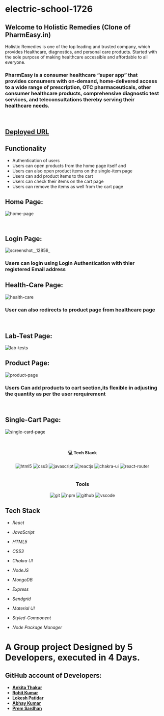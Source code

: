 # electric-school-1726

## Welcome to Holistic Remedies (Clone of PharmEasy.in)

Holistic Remedies is one of the top leading and trusted company, which provides Healthcare, diagnostics, and personal care products. Started with the sole purpose of making healthcare accessible and affordable to all everyone.
<br/>

<h3>PharmEasy is a consumer healthcare “super app” that provides consumers with on-demand, home-delivered access to a wide range of prescription, OTC pharmaceuticals, other consumer healthcare products, comprehensive diagnostic test services, and teleconsultations thereby serving their healthcare needs.
</h3>
<br/>

## [Deployed URL](https://holistic-remedies.netlify.app/)

## Functionality

- Authentication of users
- Users can open products from the home page itself and
- Users can also open product items on the single-item page
- Users can add product items to the cart
- Users can check their items on the cart page
- Users can remove the items as well from the cart page

## Home Page:

![home-page](https://user-images.githubusercontent.com/105616033/201505193-305d94ca-f31e-4933-a00d-ed6b896eb33d.png)

<br/>

## Login Page:

![screenshot__12859_](https://user-images.githubusercontent.com/105616033/201505479-f07d85e4-3ce1-4a5a-93d3-e9dbc2a4577b.png)

<h3>Users can login using Login Authentication with thier registered Email address</h3>

## Health-Care Page:

![health-care](https://user-images.githubusercontent.com/105616033/201505209-e7dbb557-2ce2-4a14-8e02-b854e3ca9c48.png)

<h3>User can also redirects to product page from healthcare page</h3>
<br/>

## Lab-Test Page:

![lab-tests](https://user-images.githubusercontent.com/105616033/201505496-88c9e837-1787-45ea-8e51-844b86ba4d92.png)

## Product Page:

![product-page](https://user-images.githubusercontent.com/105616033/201505218-58d13bff-cfc6-4b71-8804-5aaf1fc09aa1.png)

<h3>Users Can add products to cart section,its flexible in adjusting the quantity as per the user rerquirement</h3>
<br/>

## Single-Cart Page:

![single-card-page](https://user-images.githubusercontent.com/105616033/201505232-b0309d22-6666-4921-adb1-5ddcf0d56446.png)

<br/>
<h4 align="center">💻 Tech Stack</h4>
 <div align="center">
 <img src="https://img.shields.io/badge/html5-%23E34F26.svg?style=for-the-badge&logo=html5&logoColor=white" align="center" alt="html5">
 <img src = "https://img.shields.io/badge/css3-%231572B6.svg?style=for-the-badge&logo=css3&logoColor=white" align="center" alt="css3">
 <img src="https://img.shields.io/badge/javascript-%23323330.svg?style=for-the-badge&logo=javascript&logoColor=%23F7DF1E"  align="center" alt="javascript" />
 <img src="https://img.shields.io/badge/React-20232A?style=for-the-badge&logo=react&logoColor=61DAFB"  align="center" alt="reactjs" />
   <img src = "https://img.shields.io/badge/chakra ui-%234ED1C5.svg?style=for-the-badge&logo=chakraui&logoColor=white" align="center" alt="chakra-ui"/>
  <img src="https://img.shields.io/badge/React_Router-CA4245?style=for-the-badge&logo=react-router&logoColor=white"  align="center" alt="react-router" />
</div>
<br/>

<div align="center"><h3 align="center">Tools</h3> 
   <img src="https://img.shields.io/badge/netlify-%23000000.svg?style=for-the-badge&logo=netlify&logoColor=#00C7B7" align="center" alt="git"/>
  <img src = "https://img.shields.io/badge/NPM-%23000000.svg?style=for-the-badge&logo=npm&logoColor=white" align="center" alt="npm">
  <img src="https://img.shields.io/badge/GitHub-100000?style=for-the-badge&logo=github&logoColor=white"  align="center" alt="github"/>
   <img src="https://img.shields.io/badge/Visual%20Studio-5C2D91.svg?style=for-the-badge&logo=visual-studio&logoColor=white"  align="center" alt="vscode"/>
    
      
</div>

## Tech Stack

- _React_

- _JavaScript_
- _HTML5_
- _CSS3_
- _Chakra UI_

- _NodeJS_
- _MongoDB_
- _Express_
- _Sendgrid_

- _Material UI_
- _Styled-Component_
- _Node Package Manager_

<h1>A Group project Designed by 5 Developers, executed in 4 Days.</h1>

## GitHub account of Developers:

- **[Ankita Thakur](https://github.com/ankitatra)**
- **[Rohit Kumar](https://github.com/Rohit-world)**
- **[Lokesh Patidar](https://github.com/lokesh-patidar)**
- **[Abhay Kumar](https://github.com/abik00)**
- **[Prem Sardhan](https://github.com/prem-sardhan)**
